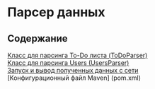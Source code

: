 # Парсер данных
## Содержание
[Класс для парсинга To-Do листа (ToDoParser)](src/main/java/ToDoParser.java)  
[Класс для парсинга Users (UsersParser)](src/main/java/UsersParser.java)  
[Запуск и вывод полученных данных с сети](src/main/java/Main.java)   
[Конфигурационный файл Maven] (pom.xml)

  

